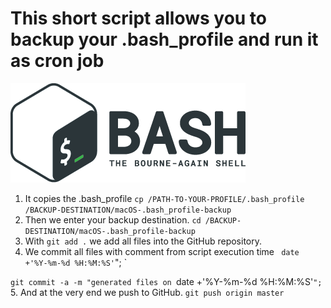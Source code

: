 # This short script allows you to backup your .bash_profile and run it as cron job
![Bash Logo](images/bash_logo.png)

1. It copies the .bash_profile 
`cp /PATH-TO-YOUR-PROFILE/.bash_profile /BACKUP-DESTINATION/macOS-.bash_profile-backup`
2. Then we enter your backup destination.
`cd /BACKUP-DESTINATION/macOS-.bash_profile-backup`
3. With `git add .` we add all files into the GitHub repository.
4. We commit all files with comment from script execution time  ` date +'%Y-%m-%d %H:%M:%S'`"; `

`git commit -a -m "generated files on `date +'%Y-%m-%d %H:%M:%S'`";`
5. And at the very end we push to GitHub.
`git push origin master`
